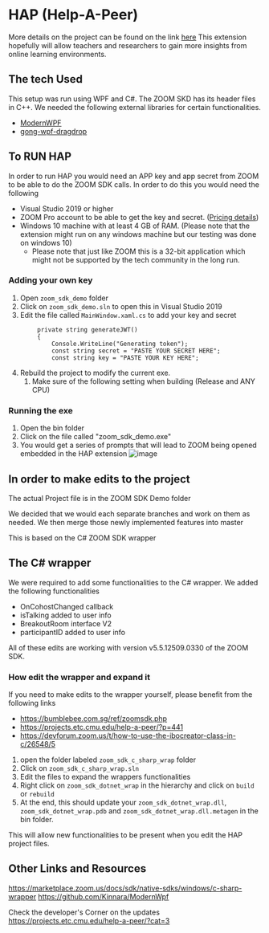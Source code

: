 # HAP (Help-A-Peer)
More details on the project can be found on the link [here](https://projects.etc.cmu.edu/help-a-peer/)
This extension hopefully will allow teachers and researchers to gain more insights from online learning environments.
## The tech Used
This setup was run using WPF and C#. The ZOOM SKD has its header files in C++.
We needed the following external libraries for certain functionalities.
* [ModernWPF](https://github.com/Kinnara/ModernWpf)
* [gong-wpf-dragdrop](https://github.com/punker76/gong-wpf-dragdrop)

## To RUN HAP
In order to run HAP you would need an APP key and app secret from ZOOM to be able to do the ZOOM SDK calls.
In order to do this you would need the following
* Visual Studio 2019 or higher
* ZOOM Pro account to be able to get the key and secret. ([Pricing details](https://zoom.us/pricing))
* Windows 10 machine with at least 4 GB of RAM. (Please note that the extension might run on any windows machine but our testing was done on windows 10)
  - Please note that just like ZOOM this is a 32-bit application which might not be supported by the tech community in the long run.



### Adding your own key
1. Open `zoom_sdk_demo` folder
2. Click on `zoom_sdk_demo.sln` to open this in Visual Studio 2019
3. Edit the file called `MainWindow.xaml.cs` to add your key and secret

```
        private string generateJWT()
        {
            Console.WriteLine("Generating token");
            const string secret = "PASTE YOUR SECRET HERE";
            const string key = "PASTE YOUR KEY HERE";
```
4. Rebuild the project to modify the current exe.
   1. Make sure of the following setting when building (Release and ANY CPU)



### Running the exe
1. Open the bin folder
2. Click on the file called "zoom_sdk_demo.exe"
3. You would get a series of prompts that will lead to ZOOM being opened embedded in the HAP extension
![image](https://user-images.githubusercontent.com/10140799/117342123-db13a500-ae70-11eb-8f11-d8bd8a6f944b.png)



## In order to make edits to the project
The actual Project file is in the ZOOM SDK Demo folder

We decided that we would each separate branches and work on them as needed.
We then merge those newly implemented features into master

This is based on the C# ZOOM SDK wrapper

## The C# wrapper
We were required to add some functionalities to the C# wrapper. We added the following functionalities
* OnCohostChanged callback
* isTalking added to user info
* BreakoutRoom interface V2
* participantID added to user info

All of these edits are working with version v5.5.12509.0330 of the ZOOM SDK.

### How edit the wrapper and expand it
If you need to make edits to the wrapper yourself, please benefit from the following links
* https://bumblebee.com.sg/ref/zoomsdk.php
* https://projects.etc.cmu.edu/help-a-peer/?p=441
* https://devforum.zoom.us/t/how-to-use-the-ibocreator-class-in-c/26548/5

1. open the folder labeled `zoom_sdk_c_sharp_wrap` folder
2. Click on `zoom_sdk_c_sharp_wrap.sln`
3. Edit the files to expand the wrappers functionalities
4. Right click on `zoom_sdk_dotnet_wrap` in the hierarchy and click on `build` or `rebuild`
5. At the end, this should update your `zoom_sdk_dotnet_wrap.dll`, `zoom_sdk_dotnet_wrap.pdb` and `zoom_sdk_dotnet_wrap.dll.metagen` in the bin folder.

This will allow new functionalities to be present when you edit the HAP project files.


## Other Links and Resources

https://marketplace.zoom.us/docs/sdk/native-sdks/windows/c-sharp-wrapper
https://github.com/Kinnara/ModernWpf

Check the developer's Corner on the updates
https://projects.etc.cmu.edu/help-a-peer/?cat=3
